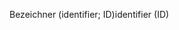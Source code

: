 <span data-ttu-id="215f0-101">Bezeichner (identifier; ID)</span><span class="sxs-lookup"><span data-stu-id="215f0-101">identifier (ID)</span></span>